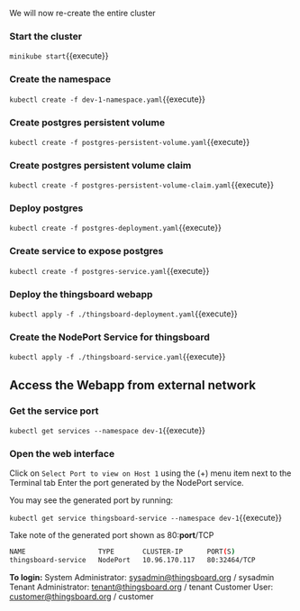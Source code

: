 We will now re-create the entire cluster

### Start the cluster

`minikube start`{{execute}}

### Create the namespace

`kubectl create -f dev-1-namespace.yaml`{{execute}}

### Create postgres persistent volume

`kubectl create -f postgres-persistent-volume.yaml`{{execute}}

### Create postgres persistent volume claim

`kubectl create -f postgres-persistent-volume-claim.yaml`{{execute}}

### Deploy postgres

`kubectl create -f postgres-deployment.yaml`{{execute}}

### Create service to expose postgres

`kubectl create -f postgres-service.yaml`{{execute}}

### Deploy the thingsboard webapp

`kubectl apply -f ./thingsboard-deployment.yaml`{{execute}}

### Create the NodePort Service for thingsboard

`kubectl apply -f ./thingsboard-service.yaml`{{execute}}

## Access the Webapp from external network

### Get the service port

`kubectl get services --namespace dev-1`{{execute}}

### Open the web interface

Click on `Select Port to view on Host 1` using the (+) menu item next to the Terminal tab
Enter the port generated by the NodePort service.

You may see the generated port by running:

`kubectl get service thingsboard-service --namespace dev-1`{{execute}}

Take note of the generated port shown as 80:**port**/TCP

```bash
NAME                  TYPE       CLUSTER-IP      PORT(S)
thingsboard-service   NodePort   10.96.170.117   80:32464/TCP
```

**To login:**
System Administrator: sysadmin@thingsboard.org / sysadmin
Tenant Administrator: tenant@thingsboard.org / tenant
Customer User: customer@thingsboard.org / customer
